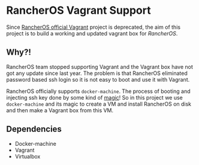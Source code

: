 # RancherOS Vagrant Support
Since [RancherOS official Vagrant](https://github.com/rancher/os-vagrant) project is deprecated, the aim of this project is to build a working and updated vagrant box for _RancherOS_.

## Why?!
RancherOS team stopped supporting Vagrant and the Vagrant box have not got any update since last year. The problem is that RancherOS eliminated password based ssh login so it is not easy to boot and use it with Vagrant.

RancherOS officially supports `docker-machine`. The process of booting and injecting ssh key done by some kind of [magic](https://github.com/boot2docker/boot2docker/blob/master/rootfs/rootfs/etc/rc.d/automount)! So in this project we use `docker-machine` and its magic to create a VM and install RancherOS on disk and then make a Vagrant box from this VM.

## Dependencies
* Docker-machine
* Vagrant
* Virtualbox
